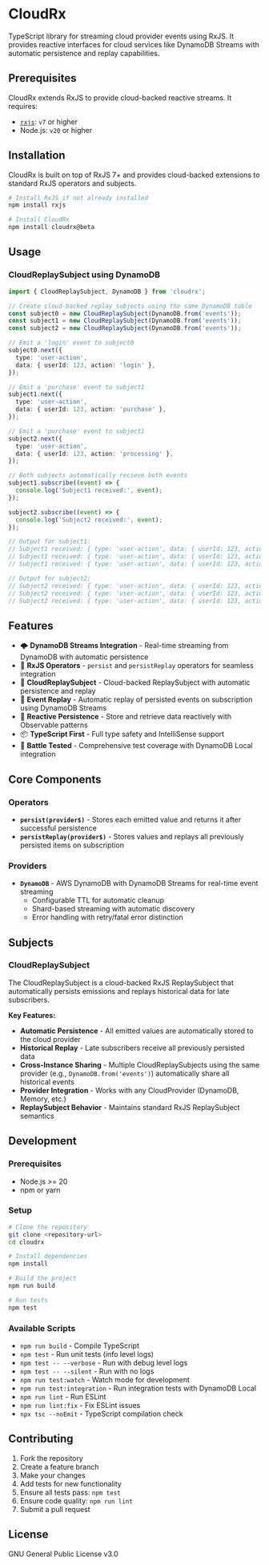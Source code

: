 # CloudRx

TypeScript library for streaming cloud provider events using RxJS. It provides reactive interfaces for cloud services like DynamoDB Streams with automatic persistence and replay capabilities.

## Prerequisites

CloudRx extends RxJS to provide cloud-backed reactive streams. It requires:

- [`rxjs`](https://www.npmjs.com/package/rxjs): `v7` or higher
- Node.js: `v20` or higher

## Installation

CloudRx is built on top of RxJS 7+ and provides cloud-backed extensions to standard RxJS operators and subjects.

```bash
# Install RxJS if not already installed
npm install rxjs

# Install CloudRx
npm install cloudrx@beta
```

## Usage

### CloudReplaySubject using DynamoDB

```typescript
import { CloudReplaySubject, DynamoDB } from 'cloudrx';

// Create cloud-backed replay subjects using the same DynamoDB table
const subject0 = new CloudReplaySubject(DynamoDB.from('events'));
const subject1 = new CloudReplaySubject(DynamoDB.from('events'));
const subject2 = new CloudReplaySubject(DynamoDB.from('events'));

// Emit a 'login' event to subject0
subject0.next({
  type: 'user-action',
  data: { userId: 123, action: 'login' },
});

// Emit a 'purchase' event to subject1
subject1.next({
  type: 'user-action',
  data: { userId: 123, action: 'purchase' },
});

// Emit a 'purchase' event to subject1
subject2.next({
  type: 'user-action',
  data: { userId: 123, action: 'processing' },
});

// Both subjects automatically recieve both events
subject1.subscribe((event) => {
  console.log('Subject1 received:', event);
});

subject2.subscribe((event) => {
  console.log('Subject2 received:', event);
});

// Output for subject1:
// Subject1 received: { type: 'user-action', data: { userId: 123, action: 'login' } }
// Subject1 received: { type: 'user-action', data: { userId: 123, action: 'purchase' } }
// Subject1 received: { type: 'user-action', data: { userId: 123, action: 'processing' } }

// Output for subject2:
// Subject2 received: { type: 'user-action', data: { userId: 123, action: 'login' } }
// Subject2 received: { type: 'user-action', data: { userId: 123, action: 'purchase' } }
// Subject2 received: { type: 'user-action', data: { userId: 123, action: 'processing' } }
```

## Features

- 🌩️ **DynamoDB Streams Integration** - Real-time streaming from DynamoDB with automatic persistence
- 🔄 **RxJS Operators** - `persist` and `persistReplay` operators for seamless integration
- 📡 **CloudReplaySubject** - Cloud-backed ReplaySubject with automatic persistence and replay
- 🎯 **Event Replay** - Automatic replay of persisted events on subscription using DynamoDB Streams
- 🚀 **Reactive Persistence** - Store and retrieve data reactively with Observable patterns
- 📦 **TypeScript First** - Full type safety and IntelliSense support
- 🧪 **Battle Tested** - Comprehensive test coverage with DynamoDB Local integration

## Core Components

### Operators

- **`persist(provider$)`** - Stores each emitted value and returns it after successful persistence
- **`persistReplay(provider$)`** - Stores values and replays all previously persisted items on subscription

### Providers

- **`DynamoDB`** - AWS DynamoDB with DynamoDB Streams for real-time event streaming
  - Configurable TTL for automatic cleanup
  - Shard-based streaming with automatic discovery
  - Error handling with retry/fatal error distinction

## Subjects

### CloudReplaySubject

The CloudReplaySubject is a cloud-backed RxJS ReplaySubject that automatically persists emissions and replays historical data for late subscribers.

**Key Features:**

- **Automatic Persistence** - All emitted values are automatically stored to the cloud provider
- **Historical Replay** - Late subscribers receive all previously persisted data
- **Cross-Instance Sharing** - Multiple CloudReplaySubjects using the same provider (e.g., `DynamoDB.from('events')`) automatically share all historical events
- **Provider Integration** - Works with any CloudProvider (DynamoDB, Memory, etc.)
- **ReplaySubject Behavior** - Maintains standard RxJS ReplaySubject semantics

## Development

### Prerequisites

- Node.js >= 20
- npm or yarn

### Setup

```bash
# Clone the repository
git clone <repository-url>
cd cloudrx

# Install dependencies
npm install

# Build the project
npm run build

# Run tests
npm test
```

### Available Scripts

- `npm run build` - Compile TypeScript
- `npm test` - Run unit tests (info level logs)
- `npm test -- --verbose` - Run with debug level logs
- `npm test -- --silent` - Run with no logs
- `npm run test:watch` - Watch mode for development
- `npm run test:integration` - Run integration tests with DynamoDB Local
- `npm run lint` - Run ESLint
- `npm run lint:fix` - Fix ESLint issues
- `npx tsc --noEmit` - TypeScript compilation check

## Contributing

1. Fork the repository
2. Create a feature branch
3. Make your changes
4. Add tests for new functionality
5. Ensure all tests pass: `npm test`
6. Ensure code quality: `npm run lint`
7. Submit a pull request

## License

GNU General Public License v3.0

